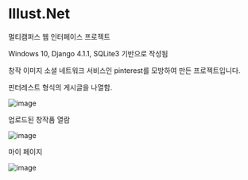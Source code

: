 # Illust.Net
멀티캠퍼스 웹 인터페이스 프로젝트

Windows 10, Django 4.1.1, SQLite3 기반으로 작성됨

창작 이미지 소셜 네트워크 서비스인 pinterest를 모방하여 만든 프로젝트입니다.


핀터레스트 형식의 게시글을 나열함.

![image](https://user-images.githubusercontent.com/12217092/215035437-ba2bec8a-be94-46ec-b547-9ba3a2501792.png)


업로드된 창작품 열람

![image](https://user-images.githubusercontent.com/12217092/215035505-23b8f1b0-b906-4972-92f5-8be547753638.png)


마이 페이지

![image](https://user-images.githubusercontent.com/12217092/215035641-6b924214-80c5-4e41-9fb8-bbd17f2bec80.png)
